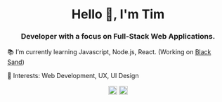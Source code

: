 <h1 align="center">Hello 👋, I'm Tim</h1>
<h3 align="center">Developer with a focus on Full-Stack Web Applications.</h3>

📚 I’m currently learning Javascript, Node.js, React. (Working on [Black Sand](https://marketplace.visualstudio.com/items?itemName=TimBogdanov.black-sand))

📍 Interests: Web Development, UX, UI Design

<p align="center">
<a href="https://dev.to/timbogdanov" target="blank"><img align="center" src="https://cdn.jsdelivr.net/npm/simple-icons@3.0.1/icons/dev-dot-to.svg" alt="timbogdanov" height="20" width="20" /></a>
<a href="https://linkedin.com/in/tim-bogdanov" target="blank"><img align="center" src="https://cdn.jsdelivr.net/npm/simple-icons@3.0.1/icons/linkedin.svg" alt="timbogdanov" height="20" width="20" /></a>
</p>
